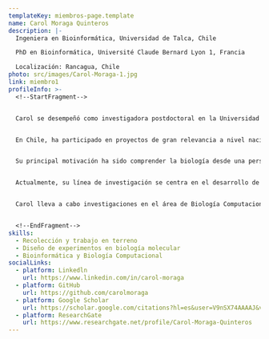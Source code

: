 ```yaml
---
templateKey: miembros-page.template
name: Carol Moraga Quinteros
description: |-
  Ingeniera en Bioinformática, Universidad de Talca, Chile

  PhD en Bioinformática, Université Claude Bernard Lyon 1, Francia

  Localización: Rancagua, Chile
photo: src/images/Carol-Moraga-1.jpg
link: miembro1
profileInfo: >-
  <!--StartFragment-->


  Carol se desempeñó como investigadora postdoctoral en la Universidad de O'Higgins, ubicada en Rancagua, en estrecha colaboración con el Centro Nacional de Investigación Científica (CNRS) de Francia y el Centro de Investigação em Biodiversidade e Recursos Genéticos (CIBIO) de Portugal. Durante este periodo, lideró la generación del genoma de referencia de *Silene latifolia*, enfocándose en el ensamblaje y anotación del cromosoma Y, el cual es uno de los más grandes conocidos en el ámbito de las especies vegetales, alcanzando 550 megabases, y representa un modelo de estudio fundamental para la comprensión de la evolución de los cromosomas sexuales.


  En Chile, ha participado en proyectos de gran relevancia a nivel nacional, como la secuenciación de diversas especies del Desierto de Atacama y la primera secuenciación y anotación de las variantes genéticas en la población mapuche nativa chilena (Huilliche).


  Su principal motivación ha sido comprender la biología desde una perspectiva genómica y en la interpretación de datos ómicos, con un enfoque particular en especies no modelo.


  Actualmente, su línea de investigación se centra en el desarrollo de algoritmos para predecir redes de interacción entre miARNs y ARNm en especies no modelo, especialmente en plantas nativas, con el objetivo de entender cómo estas evolucionan en la determinación del sexo y cómo se adaptan a su entorno.


  Carol lleva a cabo investigaciones en el área de Biología Computacional y Biotecnología en el Instituto de Ciencias de la Ingeniería en la Universidad de O'Higgins en Rancagua.


  <!--EndFragment-->
skills:
  - Recolección y trabajo en terreno
  - Diseño de experimentos en biología molecular
  - Bioinformática y Biología Computacional
socialLinks:
  - platform: Linkedln
    url: https://www.linkedin.com/in/carol-moraga
  - platform: GitHub
    url: https://github.com/carolmoraga
  - platform: Google Scholar
    url: https://scholar.google.com/citations?hl=es&user=V9nSX74AAAAJ&view_op=list_works&sortby=pubdate
  - platform: ResearchGate
    url: https://www.researchgate.net/profile/Carol-Moraga-Quinteros
---
```

